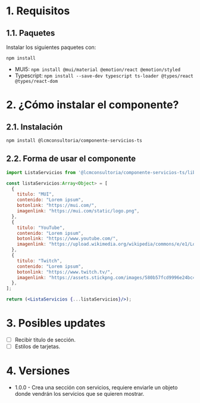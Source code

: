 # 1. Requisitos

## 1.1. Paquetes

Instalar los siguientes paquetes con: 

```
npm install
```

- MUI5: ` npm install @mui/material @emotion/react @emotion/styled `
- Typescript: ` npm install --save-dev typescript ts-loader @types/react @types/react-dom `

# 2. ¿Cómo instalar el componente?

## 2.1. Instalación

```
npm install @lcmconsultoria/componente-servicios-ts
```

## 2.2. Forma de usar el componente

```jsx
import ListaServicios from '@lcmconsultoria/componente-servicios-ts/lib/ListaServicios'

const listaServicios:Array<Object> = [
  {
    titulo: "MUI",
    contenido: "Lorem ipsum",
    botonlink: "https://mui.com/",
    imagenlink: "https://mui.com/static/logo.png",
  },
  {
    titulo: "YouTube",
    contenido: "Lorem ipsum",
    botonlink: "https://www.youtube.com/",
    imagenlink: "https://upload.wikimedia.org/wikipedia/commons/e/e1/Logo_of_YouTube_%282015-2017%29.svg",
  },
  {
    titulo: "Twitch",
    contenido: "Lorem ipsum",
    botonlink: "https://www.twitch.tv/",
    imagenlink: "https://assets.stickpng.com/images/580b57fcd9996e24bc43c540.png",
  },
];

return (<ListaServicios {...listaServicios}/>);

```

# 3. Posibles updates

- [ ]  Recibir titulo de sección.
- [ ]  Estilos de tarjetas.

# 4. Versiones

- 1.0.0 - Crea una sección con servicios, requiere enviarle un objeto donde vendrán los servicios que se quieren mostrar.
